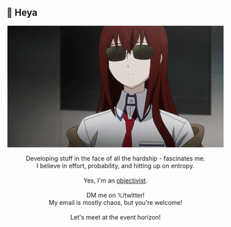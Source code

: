 ## 👋 Heya  

<p align="center"><img src="kurisu_glass.gif"/></p>

<p align="center">Developing stuff in the face of all the hardship - fascinates me.<br>
I believe in effort, probability, and hitting up on entropy.<br><br>
Yes, I'm an <a href="https://aynrand.org/ideas/overview/">objectivist</a>.<br><br>
DM me on 𝕏/twitter!<br>
My email is mostly chaos, but you're welcome!<br><br>
Let's meet at the event horizon!
</P>